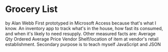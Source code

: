 # Grocery List
by Alan Webb
First prototyped in Microsoft Access because that's what I know.
An inventory app to track what's in the house, how fast its consumed, and when it's likely to need resupply. 
Other measured facts are:
Average Qty Ordered
Average Price
Vendor
Shelf/location of item at vendor's retail establishment.
Secondary purpose is to teach myself JavaScript and JSON
